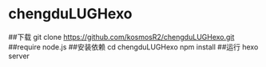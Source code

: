 # chengduLUGHexo
##下载
  git clone https://github.com/kosmosR2/chengduLUGHexo.git
##require
node.js
##安装依赖
  cd chengduLUGHexo 
  npm install
##运行
  hexo server
